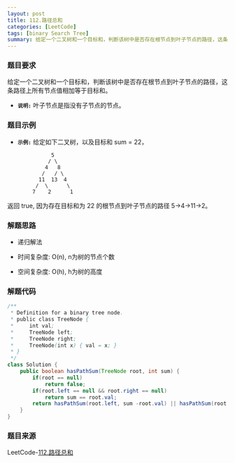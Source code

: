 ```yaml
---
layout: post
title: 112.路径总和
categories: [LeetCode]
tags: [binary Search Tree]
summary: 给定一个二叉树和一个目标和，判断该树中是否存在根节点到叶子节点的路径，这条路径上所有节点值相加等于目标和。
---
```


### 题目要求
给定一个二叉树和一个目标和，判断该树中是否存在根节点到叶子节点的路径，这条路径上所有节点值相加等于目标和。

- **`说明:`**
叶子节点是指没有子节点的节点。

### 题目示例
- **`示例:`**
给定如下二叉树，以及目标和 sum = 22，
```
              5
             / \
            4   8
           /   / \
          11  13  4
         /  \      \
        7    2      1
```
返回 true, 因为存在目标和为 22 的根节点到叶子节点的路径 5->4->11->2。


### 解题思路
- 递归解法

- 时间复杂度: O(n), n为树的节点个数
- 空间复杂度: O(h), h为树的高度
### 解题代码
```java
/**
 * Definition for a binary tree node.
 * public class TreeNode {
 *     int val;
 *     TreeNode left;
 *     TreeNode right;
 *     TreeNode(int x) { val = x; }
 * }
 */
class Solution {
    public boolean hasPathSum(TreeNode root, int sum) {
        if(root == null)
            return false;
        if(root.left == null && root.right == null)
            return sum == root.val;
        return hasPathSum(root.left, sum -root.val) || hasPathSum(root.right, sum - root.val);
    }
}
```



### 题目来源
LeetCode-[112.路径总和](https://leetcode-cn.com/problems/path-sum/)
